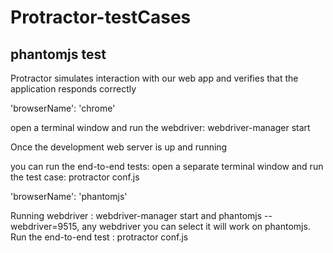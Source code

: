 # Protractor-testCases
## phantomjs test

Protractor simulates interaction with our web app and verifies that the application responds correctly

'browserName': 'chrome' 

open a terminal window and run the webdriver: 
webdriver-manager start

Once the development web server is up and running

you can run the end-to-end tests:
open a separate terminal window and run the test case: 
protractor conf.js

'browserName': 'phantomjs'

Running webdriver : webdriver-manager start  and  phantomjs --webdriver=9515,  any webdriver you can select it will work on phantomjs.
Run the end-to-end test :  protractor conf.js
